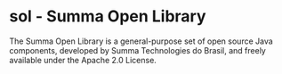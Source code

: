 sol - Summa Open Library
========================

The Summa Open Library is a general-purpose set of open source Java components, developed by Summa Technologies do Brasil, and freely available under the Apache 2.0 License.
